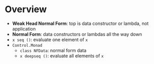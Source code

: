 # Overview

- **Weak Head Normal Form**: top is data constructor or lambda, not application
- **Normal Form**: data constructors or lambdas all the way down
- `x seq ()`: evaluate one element of `x`
- `Control.Monad`
  - `class NFData`: normal form data
  - `x deepseq ()`: evaluate all elements of `x`
